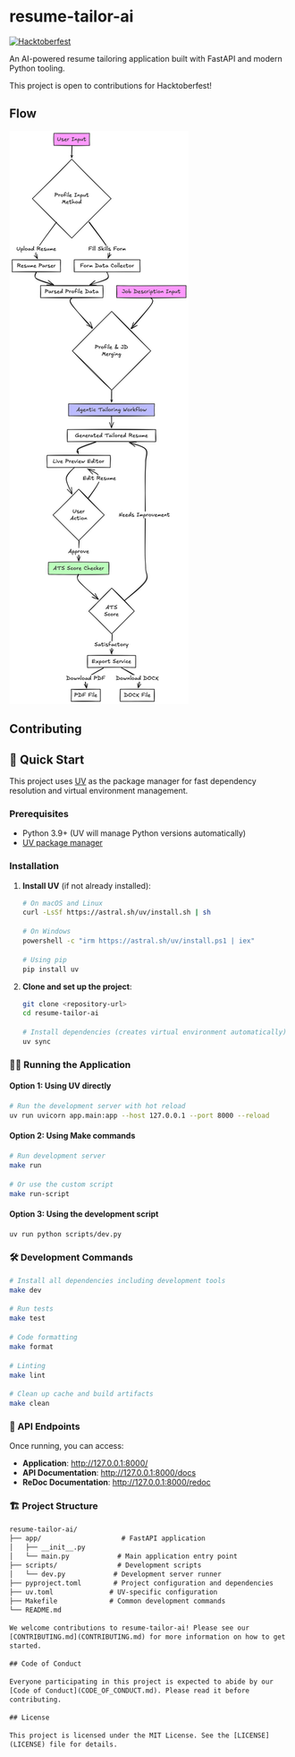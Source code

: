 # resume-tailor-ai

[![Hacktoberfest](https://img.shields.io/badge/Hacktoberfest-2025-orange.svg)](https://hacktoberfest.com/)

An AI-powered resume tailoring application built with FastAPI and modern Python tooling.

This project is open to contributions for Hacktoberfest!

## Flow

![Resume Tailor Flow](assets/resume-tailor-flow.excalidraw.png)

## Contributing

## 🚀 Quick Start

This project uses [UV](https://github.com/astral-sh/uv) as the package manager for fast dependency resolution and virtual environment management.

### Prerequisites

- Python 3.9+ (UV will manage Python versions automatically)
- [UV package manager](https://github.com/astral-sh/uv#installation)

### Installation

1. **Install UV** (if not already installed):
   ```bash
   # On macOS and Linux
   curl -LsSf https://astral.sh/uv/install.sh | sh

   # On Windows
   powershell -c "irm https://astral.sh/uv/install.ps1 | iex"

   # Using pip
   pip install uv
   ```

2. **Clone and set up the project**:
   ```bash
   git clone <repository-url>
   cd resume-tailor-ai

   # Install dependencies (creates virtual environment automatically)
   uv sync
   ```

### 🏃‍♂️ Running the Application

#### Option 1: Using UV directly
```bash
# Run the development server with hot reload
uv run uvicorn app.main:app --host 127.0.0.1 --port 8000 --reload
```

#### Option 2: Using Make commands
```bash
# Run development server
make run

# Or use the custom script
make run-script
```

#### Option 3: Using the development script
```bash
uv run python scripts/dev.py
```

### 🛠️ Development Commands

```bash
# Install all dependencies including development tools
make dev

# Run tests
make test

# Code formatting
make format

# Linting
make lint

# Clean up cache and build artifacts
make clean
```

### 📡 API Endpoints

Once running, you can access:

- **Application**: http://127.0.0.1:8000/
- **API Documentation**: http://127.0.0.1:8000/docs
- **ReDoc Documentation**: http://127.0.0.1:8000/redoc

### 🏗️ Project Structure

```
resume-tailor-ai/
├── app/                    # FastAPI application
│   ├── __init__.py
│   └── main.py            # Main application entry point
├── scripts/               # Development scripts
│   └── dev.py            # Development server runner
├── pyproject.toml        # Project configuration and dependencies
├── uv.toml              # UV-specific configuration
├── Makefile             # Common development commands
└── README.md

We welcome contributions to resume-tailor-ai! Please see our [CONTRIBUTING.md](CONTRIBUTING.md) for more information on how to get started.

## Code of Conduct

Everyone participating in this project is expected to abide by our [Code of Conduct](CODE_OF_CONDUCT.md). Please read it before contributing.

## License

This project is licensed under the MIT License. See the [LICENSE](LICENSE) file for details.